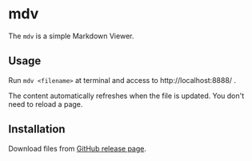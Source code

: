 # mdv

The `mdv` is a simple Markdown Viewer.

## Usage

Run `mdv <filename>` at terminal and access to http://localhost:8888/ .

The content automatically refreshes when the file is updated. You don't need to reload a page.

## Installation

Download files from [GitHub release page](https://github.com/y-yagi/mdv/releases).
